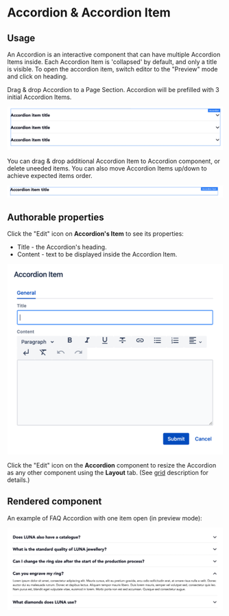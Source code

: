 # Accordion & Accordion Item

## Usage
An Accordion is an interactive component that can have multiple Accordion Items inside. Each Accordion Item is 'collapsed' by default, and only a title is visible. To open the accordion item, switch editor to the "Preview" mode and click on heading.

Drag & drop Accordion to a Page Section. Accordion will be prefilled with 3 initial Accordion Items. 

<p align="center" width="100%">
    <img src="./accordion.jpg" alt="Accordion">
</p>

You can drag & drop additional Accordion Item to Accordion component, or delete uneeded items. You can also move Accordion Items up/down to achieve expected items order.

<p align="center" width="100%">
    <img src="./accordion-item.jpg" alt="Accordion Item">
</p>


## Authorable properties
Click the "Edit" icon on **Accordion's Item** to see its properties:

- Title - the Accordion's heading.
- Content - text to be displayed inside the Accordion Item.

<p align="center" width="100%">
    <img src="./dialog-accordion-item.jpg" alt="Accordion Item" width="700px">
</p>


Click the "Edit" icon on the **Accordion** component to resize the Accordion as any other component using the **Layout** tab. (See [grid](../grid) description for details.)

## Rendered component
An example of FAQ Accordion with one item open (in preview mode):

<p align="center" width="100%">
    <img src="./12-col-acc.jpg" alt="Accordion: 12 cols example">
</p>
